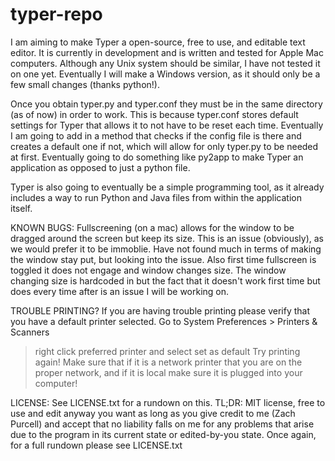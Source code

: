 # typer-repo
I am aiming to make Typer a open-source, free to use, and editable text editor. It is currently in development and is written
and tested for Apple Mac computers. Although any Unix system should be similar, I have not tested it on one yet. Eventually I
will make a Windows version, as it should only be a few small changes (thanks python!).

Once you obtain typer.py and typer.conf they must be in the same directory (as of now) in order to work. This is because typer.conf
stores default settings for Typer that allows it to not have to be reset each time. Eventually I am going to add in a method that checks if the config file is there and creates a default one if not, which will allow for only typer.py to be needed at first. Eventually going to do something like py2app to make Typer an application as opposed to just a python file.

Typer is also going to eventually be a simple programming tool, as it already includes a way to run Python and Java files from
within the application itself.

KNOWN BUGS:
Fullscreening (on a mac) allows for the window to be dragged around the screen but keep its size. This is an issue (obviously), as
  we would prefer it to be immoblie. Have not found much in terms of making the window stay put, but looking into the issue. Also first time fullscreen is toggled it does not engage and window changes size. The window changing size is hardcoded in but the fact that it doesn't work first time but does every time after is an issue I will be working on.

TROUBLE PRINTING?
If you are having trouble printing please verify that you have a default printer selected. Go to System Preferences > Printers & Scanners
  > right click preferred printer and select set as default
Try printing again! Make sure that if it is a network printer that you are on the proper network, and if it is local make sure it is plugged into your computer!

LICENSE:
See LICENSE.txt for a rundown on this. TL;DR: MIT license, free to use and edit anyway you want as long as you give credit to me
(Zach Purcell) and accept that no liability falls on me for any problems that arise due to the program in its current state or
edited-by-you state. Once again, for a full rundown please see LICENSE.txt
